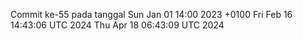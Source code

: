 Commit ke-55 pada tanggal Sun Jan 01 14:00 2023 +0100
Fri Feb 16 14:43:06 UTC 2024
Thu Apr 18 06:43:09 UTC 2024
